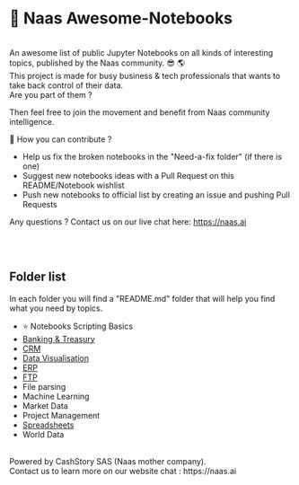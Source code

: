 # 🐙 Naas Awesome-Notebooks
<br/>
An awesome list of public Jupyter Notebooks on all kinds of interesting topics, published by the Naas community.
😎 🌎
<br/>
This project is made for busy business & tech professionals that wants to take back control of their data. <br>
Are you part of them ? 

Then feel free to join the movement and benefit from Naas community intelligence.

🙏 How you can contribute ? 

- Help us fix the broken notebooks in the "Need-a-fix folder" (if there is one)
- Suggest new notebooks ideas with a Pull Request on this README/Notebook wishlist
- Push new notebooks to official list by creating an issue and pushing Pull Requests 

Any questions ? Contact us on our live chat here: https://naas.ai



<br/>
<br/>

## Folder list 
In each folder you will find a "README.md" folder that will help you find what you need by topics.

- ⭐ Notebooks Scripting Basics
- [Banking & Treasury](https://github.com/jupyter-naas/awesome-notebooks/tree/master/Banking%20%26%20Treasury)
- [CRM](https://github.com/jupyter-naas/awesome-notebooks/tree/master/CRM)
- [Data Visualisation](https://github.com/jupyter-naas/awesome-notebooks/tree/master/Data%20Visualisation)
- [ERP](https://github.com/jupyter-naas/awesome-notebooks/tree/master/ERP) 
- [FTP](https://github.com/jupyter-naas/awesome-notebooks/tree/master/FTP)  
- File parsing
- Machine Learning
- Market Data 
- Project Management 
- [Spreadsheets](https://github.com/jupyter-naas/awesome-notebooks/tree/master/Spreadsheets) 
- World Data 



<br/>
Powered by CashStory SAS (Naas mother company).
<br/>
Contact us to learn more on our website chat : https://naas.ai


